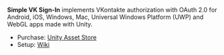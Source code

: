 **Simple VK Sign-In** implements VKontakte authorization with OAuth 2.0 for Android, iOS, Windows, Mac, Universal Windows Platform (UWP) and WebGL apps made with Unity.

* Purchase: [Unity Asset Store](http://u3d.as/38Gh)
* Setup: [Wiki](https://github.com/hippogamesunity/SimpleVKSignIn/wiki)
